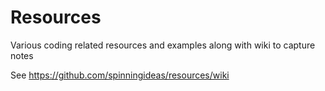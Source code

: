 # Resources

Various coding related resources and examples along with wiki to capture notes 

See https://github.com/spinningideas/resources/wiki
